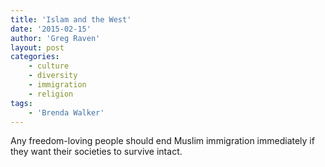 ```yaml
---
title: 'Islam and the West'
date: '2015-02-15'
author: 'Greg Raven'
layout: post
categories:
    - culture
    - diversity
    - immigration
    - religion
tags:
    - 'Brenda Walker'
---
```


Any freedom-loving people should end Muslim immigration immediately if they want their societies to survive intact.
